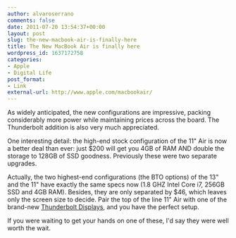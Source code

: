 ```yaml
---
author: alvaroserrano
comments: false
date: 2011-07-20 13:54:37+00:00
layout: post
slug: the-new-macbook-air-is-finally-here
title: The New MacBook Air is finally here
wordpress_id: 1637172758
categories:
- Apple
- Digital Life
post_format:
- Link
external-url: http://www.apple.com/macbookair/
---
```


As widely anticipated, the new configurations are impressive, packing considerably more power while maintaining prices across the board. The Thunderbolt addition is also very much appreciated.

One interesting detail: the high-end stock configuration of the 11" Air is now a better deal than ever: just $200 will get you 4GB of RAM AND double the storage to 128GB of SSD goodness. Previously these were two separate upgrades.

Actually, the two highest-end configurations (the BTO options) of the 13" and the 11" have exactly the same specs now (1.8 GHZ Intel Core i7, 256GB SSD and 4GB RAM). Besides, they are only separated by $46, which leaves only the screen size to decide. Pair the top of the line 11" Air with one of the brand-new [Thunderbolt Displays](http://www.apple.com/es/displays/), and you have the perfect setup.

If you were waiting to get your hands on one of these, I'd say they were well worth the wait.
